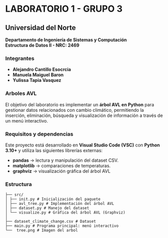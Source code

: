 # LABORATORIO 1 - GRUPO 3

## Universidad del Norte  
**Departamento de Ingeniería de Sistemas y Computación**  
**Estructura de Datos II - NRC: 2469**


### Integrantes

- **Alejandro Cantillo Esocrcia**
- **Manuela Maiguel Baron** 
- **Yulissa Tapia Vasquez** 


###  Arboles AVL 
El objetivo del laboratorio es implementar un **árbol AVL en Python** para gestionar datos relacionados con cambio climático, permitiendo la inserción, eliminación, búsqueda y visualización de información a través de un menú interactivo.



### Requisitos y dependencias

Este proyecto está desarrollado en **Visual Studio Code (VSC)** con **Python 3.10+** y utiliza las siguientes librerías externas:

- **pandas** → lectura y manipulación del dataset CSV.  
- **matplotlib** → comparaciones de temperaturas.  
- **graphviz** → visualización gráfica del árbol AVL


### Estructura
```
├── src/
│ ├── init.py # Inicialización del paquete
│ ├── avl_tree.py # Implementación del árbol AVL
│ ├── dataset.py # Manejo del dataset
│ └── visualize.py # Gráfica del árbol AVL (Graphviz)
│
├── dataset_climate_change.csv # Dataset
├── main.py # Programa principal: menú interactivo
└──  tree.png # Imagen del arbol
```




